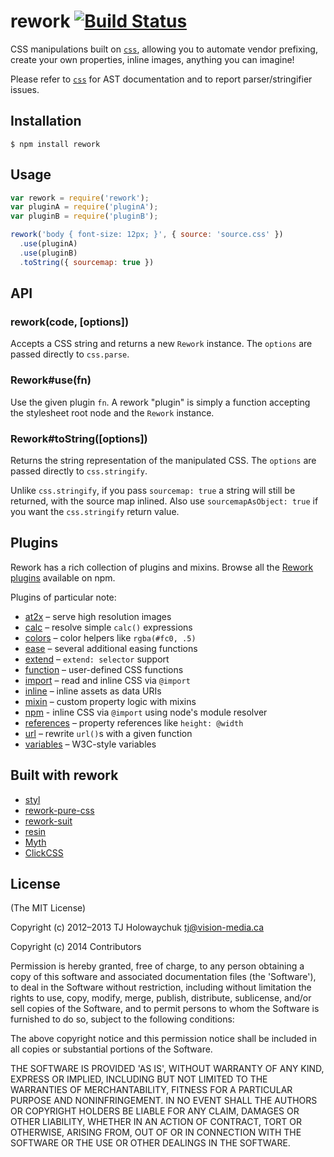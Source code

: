 # rework [![Build Status](https://travis-ci.org/reworkcss/rework.png)](https://travis-ci.org/reworkcss/rework)

CSS manipulations built on [`css`](https://github.com/reworkcss/css), allowing
you to automate vendor prefixing, create your own properties, inline images,
anything you can imagine!

Please refer to [`css`](https://github.com/reworkcss/css) for AST documentation
and to report parser/stringifier issues.

## Installation

    $ npm install rework

## Usage

```js
var rework = require('rework');
var pluginA = require('pluginA');
var pluginB = require('pluginB');

rework('body { font-size: 12px; }', { source: 'source.css' })
  .use(pluginA)
  .use(pluginB)
  .toString({ sourcemap: true })
```

## API

### rework(code, [options])

Accepts a CSS string and returns a new `Rework` instance. The `options` are
passed directly to `css.parse`.

### Rework#use(fn)

Use the given plugin `fn`. A rework "plugin" is simply a function accepting the
stylesheet root node and the `Rework` instance.

### Rework#toString([options])

Returns the string representation of the manipulated CSS. The `options` are
passed directly to `css.stringify`.

Unlike `css.stringify`, if you pass `sourcemap: true` a string will still be
returned, with the source map inlined. Also use `sourcemapAsObject: true` if
you want the `css.stringify` return value.

## Plugins

Rework has a rich collection of plugins and mixins. Browse all the [Rework
plugins](https://www.npmjs.org/search?q=rework) available on npm.

Plugins of particular note:

- [at2x](https://github.com/reworkcss/rework-plugin-at2x/) – serve high resolution images
- [calc](https://github.com/reworkcss/rework-calc) – resolve simple `calc()` expressions
- [colors](https://github.com/reworkcss/rework-plugin-colors/) – color helpers like `rgba(#fc0, .5)`
- [ease](https://github.com/reworkcss/rework-plugin-ease/) – several additional easing functions
- [extend](https://github.com/reworkcss/rework-inherit/) – `extend: selector` support
- [function](https://github.com/reworkcss/rework-plugin-function/) – user-defined CSS functions
- [import](https://github.com/reworkcss/rework-import) – read and inline CSS via `@import`
- [inline](https://github.com/reworkcss/rework-plugin-inline) – inline assets as data URIs
- [mixin](https://github.com/reworkcss/rework-plugin-mixin/) – custom property logic with mixins
- [npm](https://github.com/reworkcss/rework-npm) - inline CSS via `@import` using node's module resolver
- [references](https://github.com/reworkcss/rework-plugin-references/) – property references like `height: @width`
- [url](https://github.com/reworkcss/rework-plugin-url/) – rewrite `url()`s with a given function
- [variables](https://github.com/reworkcss/rework-vars/) – W3C-style variables

## Built with rework

- [styl](https://github.com/visionmedia/styl)
- [rework-pure-css](https://github.com/ianstormtaylor/rework-pure-css)
- [rework-suit](https://github.com/suitcss/rework-suit)
- [resin](https://github.com/topcoat/resin)
- [Myth](https://github.com/segmentio/myth)
- [ClickCSS](https://github.com/ilovecode1/ClickCSS/)

## License

(The MIT License)

Copyright (c) 2012–2013 TJ Holowaychuk <tj@vision-media.ca>

Copyright (c) 2014 Contributors

Permission is hereby granted, free of charge, to any person obtaining a copy of
this software and associated documentation files (the 'Software'), to deal in
the Software without restriction, including without limitation the rights to
use, copy, modify, merge, publish, distribute, sublicense, and/or sell copies
of the Software, and to permit persons to whom the Software is furnished to do
so, subject to the following conditions:

The above copyright notice and this permission notice shall be included in all
copies or substantial portions of the Software.

THE SOFTWARE IS PROVIDED 'AS IS', WITHOUT WARRANTY OF ANY KIND, EXPRESS OR
IMPLIED, INCLUDING BUT NOT LIMITED TO THE WARRANTIES OF MERCHANTABILITY,
FITNESS FOR A PARTICULAR PURPOSE AND NONINFRINGEMENT. IN NO EVENT SHALL THE
AUTHORS OR COPYRIGHT HOLDERS BE LIABLE FOR ANY CLAIM, DAMAGES OR OTHER
LIABILITY, WHETHER IN AN ACTION OF CONTRACT, TORT OR OTHERWISE, ARISING FROM,
OUT OF OR IN CONNECTION WITH THE SOFTWARE OR THE USE OR OTHER DEALINGS IN THE
SOFTWARE.
